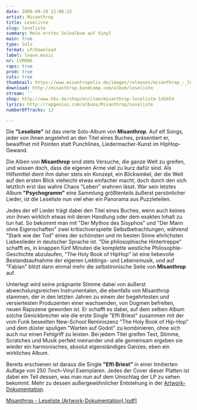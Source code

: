 ```yaml
---
date: 2008-09-29 22:00:23
artist: Misanthrop
title: Leseliste
slug: leseliste
summary: Mein erstes Soloalbum auf Vinyl
main: true
type: Solo
format: LP/Download
label: leave.music
nr: LVM006
raps: true
prod: true
cuts: true
thumbnail: https://www.misantropolis.de/images/releases/misanthrop_-_leseliste.jpg
download: http://misanthrop.bandcamp.com/album/leseliste
stream: ''
shop: http://www.hhv.de/shop/en/item/misanthrop-leseliste-145654
lyrics: http://rapgenius.com/albums/Misanthrop/Leseliste
numberOfTracks: 12

---
```


Die **"Leseliste"** ist das vierte Solo-Album von **Misanthrop**. Auf elf Songs, jeder von ihnen angelehnt an den Titel eines Buches, präsentiert er, bewaffnet mit Pointen statt Punchlines, Liedermacher-Kunst im HipHop-Gewand.

Die Alben von **Misanthrop** sind stets Versuche, die ganze Welt zu greifen, und wissen doch, dass die eigenen Arme viel zu kurz dafür sind. Als Hilfsmittel dient ihm daher stets ein Konzept, ein Blickwinkel, der die Welt auf den ersten Blick vielleicht etwas einfacher macht, doch durch den sich letztlich erst das wahre Chaos "Leben" erahnen lässt. War sein letztes Album **"Psychogramm"** eine Sammlung größtenteils äußerst persönlicher Lieder, ist die Leseliste nun viel eher ein Panorama aus Puzzleteilen.

Jedes der elf Lieder trägt dabei den Titel eines Buches, wenn auch keines von ihnen wirklich etwas mit deren Handlung oder dem exakten Inhalt zu tun hat. So bekommt man mit "Der Mythos des Sisyphos" und "Der Mann ohne Eigenschaften" zwei kritischverspielte Selbstbetrachtungen, während "Stark wie der Tod" eines der schönsten und im besten Sinne ehrlichsten Liebeslieder in deutscher Sprache ist. "Die philosophische Hintertreppe" schafft es, in knappen fünf Minuten die komplette westliche Philosophie-Geschichte abzulaufen, "The Holy Book of HipHop" ist eine liebevolle Bestandsaufnahme der eigenen Lieblings- und Lebensmusik, und auf "Fabian" blitzt dann einmal mehr die selbstironische Seite von **Misanthrop** auf.

Unterlegt wird seine prägnante Stimme dabei von äußerst abwechslungsreichen Instrumentalen, die ebenfalls von Misanthrop stammen, der in den letzten Jahren zu einem der begehrtesten und versiertesten Produzenten einer wachsenden, von Dogmen befreiten, neuen Rapszene geworden ist. Er schafft es dabei, auf dem selben Album solche Genickbrecher wie die erste Single "Effi Briest" zusammen mit der vom Funk beseelten New-School Reminiszenz "The Holy Book of Hip-Hop" und dem düster spuligen "Warten auf Godot" zu kombinieren, ohne sich auch nur einen Fehlgriff zu leisten. Bei jedem Titel greifen Text, Stimme, Scratches und Musik perfekt ineinander und alle gemeinsam ergeben sie wieder ein harmonisches, absolut eigenständiges Ganzes; eben ein wirkliches Album.

Bereits erschienen ist daraus die Single **"Effi Briest"** in einer limitierten Auflage von 250 7inch-Vinyl Exemplaren. Jedes der Cover dieser Platten ist dabei ein Teil dessen, was man nun auf dem Umschlag der LP zu sehen bekommt. Mehr zu dessen außergewöhnlicher Entstehung in der [Artwork-Dokumentation](/pdf/leseliste_artwork_doku_final.pdf).

[Misanthrop - Leseliste (Artwork-Dokumentation) [pdf]](/pdf/leseliste_artwork_doku_final.pdf)
